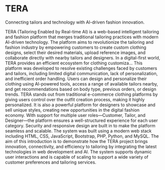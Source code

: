 # TERA
Connecting tailors and technology with AI-driven fashion innovation.

TERA (Tailoring Enabled by Real-time AI) is a web-based intelligent tailoring and fashion
platform that merges traditional tailoring practices with modern AI-driven technology. The
platform aims to revolutionize the tailoring and fashion industry by empowering customers to
create custom clothing designs, select their desired materials, upload reference images, and
collaborate directly with nearby tailors and designers. In a digital-first world, TERA provides an
efficient ecosystem for clothing customiza…
This platform was developed to resolve existing challenges faced by customers and tailors,
including limited digital communication, lack of personalization, and inefficient order handling.
Users can design and personalize their clothing using AI-powered tools, access a range of
available tailors nearby, and get recommendations based on body type, previous orders, or
design trends.
TERA stands out from traditional e-commerce clothing platforms by giving users control over
the outfit creation process, making it highly personalized. It is also a powerful platform for
designers to showcase and sell unique styles, creating new opportunities in the digital fashion
economy.
With support for multiple user roles—Customer, Tailor, and Designer—the platform ensures a
well-structured experience for each user category. Security and responsive design are built in to
make the platform seamless and scalable. The system was built using a modern web stack
including HTML, CSS, JavaScript, Bootstrap, PHP, Python, and MySQL.
The aim of this introduction is to demonstrate how the TERA project brings innovation,
connectivity, and efficiency to tailoring by integrating the latest technologies in web
development and AI. The system supports dynamic user interactions and is capable of scaling to
support a wide variety of customer preferences and tailoring services.
